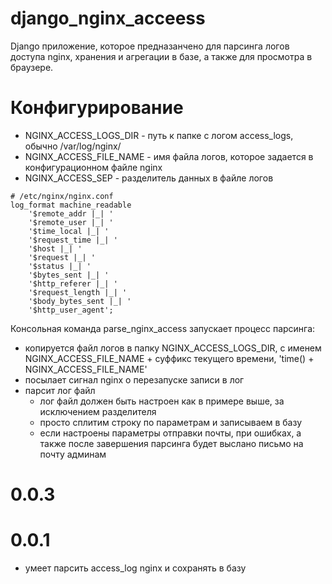 # django_nginx_acceess

Django приложение, 
которое предназанчено для парсинга логов доступа nginx,
хранения и агрегации в базе,
а также для просмотра в браузере.

# Конфигурирование

* NGINX_ACCESS_LOGS_DIR - путь к папке с логом access_logs, 
обычно /var/log/nginx/
* NGINX_ACCESS_FILE_NAME - имя файла логов, 
которое задается в конфигурационном файле nginx
* NGINX_ACCESS_SEP - разделитель данных в файле логов

```
# /etc/nginx/nginx.conf
log_format machine_readable
    '$remote_addr |_| '
    '$remote_user |_| '
    '$time_local |_| '
    '$request_time |_| '
    '$host |_| '
    '$request |_| '
    '$status |_| '
    '$bytes_sent |_| '
    '$http_referer |_| '
    '$request_length |_| '
    '$body_bytes_sent |_| '                
    '$http_user_agent';
```
Консольная команда parse_nginx_access запускает процесс парсинга:

* копируется файл логов в папку NGINX_ACCESS_LOGS_DIR, 
с именем NGINX_ACCESS_FILE_NAME + суффикс текущего времени,
'time() + NGINX_ACCESS_FILE_NAME'
* посылает сигнал nginx о перезапуске записи в лог
* парсит лог файл
    * лог файл должен быть настроен как в примере выше, 
    за исключением разделителя
    * просто сплитим строку по параметрам и записываем в базу
    * если настроены параметры отправки почты,
    при ошибках, а также после завершения парсинга будет выслано письмо на почту админам

# 0.0.3

# 0.0.1

* умеет парсить access_log nginx и сохранять в базу
